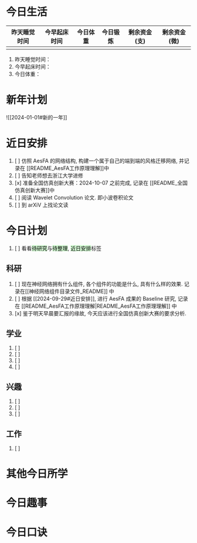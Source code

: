# 今日生活

| 昨天睡觉时间 | 今早起床时间 | 今日体重 | 今日锻炼 | 剩余资金(支) | 剩余资金(微) |
| ------ | ------ | ---- | ---- | ------- | ------- |
|        |        |      |      |         |         |

1. 昨天睡觉时间：
2. 今早起床时间：
3. 今日体重：

# 新年计划

![[2024-01-01#新的一年]]

# 近日安排

1. [ ] 仿照 AesFA 的网络结构, 构建一个属于自己的端到端的风格迁移网络, 并记录在 [[README_AesFA工作原理理解]]中
2. [ ] 告知老师想去浙江大学进修
3. [x] 准备全国仿真创新大赛：2024-10-07 之前完成, 记录在 [[README_全国仿真创新大赛]]中
4. [ ] 阅读 Wavelet Convolution 论文. 即小波卷积论文
5. [ ] 到 arXiV 上找论文读

# 今日计划

1. [ ] 看看<mark style="background: #BBFABBA6;">待研究</mark>与<mark style="background: #BBFABBA6;">待整理</mark>,  <mark style="background: #BBFABBA6;">近日安排</mark>标签

## 科研

1. [ ] 现在神经网络拥有什么组件, 各个组件的功能是什么, 具有什么样的效果. 记录在[[神经网络组件目录文件_README]] 中
2. [ ] 根据 [[2024-09-29#近日安排]], 进行 AesFA 成果的 Baseline 研究, 记录在 [[README_AesFA工作原理理解|README_AesFA工作原理理解]] 中
3. [x] 鉴于明天早晨要汇报的缘故, 今天应该进行全国仿真创新大赛的要求分析. 

## 学业

1. [ ] 
2. [ ] 
3. [ ] 
4. [ ] 

## 兴趣

1. [ ] 
2. [ ] 
3. [ ] 

## 工作

1. [ ] 

# 其他今日所学



# 今日趣事



# 今日口诀


